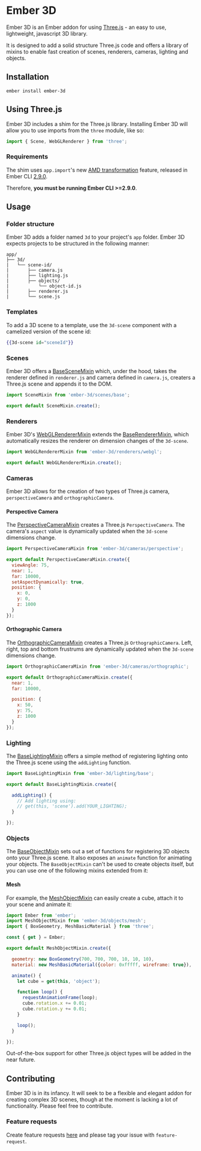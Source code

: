 # Ember 3D

Ember 3D is an Ember addon for using [Three.js](https://github.com/mrdoob/three.js) - an easy to use, lightweight, javascript 3D library.

It is designed to add a solid structure Three.js code and offers a library of mixins to enable fast creation of scenes, renderers, cameras, lighting and objects.

## Installation

`ember install ember-3d`

## Using Three.js

Ember 3D includes a shim for the Three.js library. Installing Ember 3D will allow you to use imports from the `three` module, like so:

```javascript
import { Scene, WebGLRenderer } from 'three';
```

### Requirements

The shim uses `app.import`'s new [AMD transformation](https://github.com/ember-cli/ember-cli/pull/5976) feature, released in Ember CLI [2.9.0](https://github.com/ember-cli/ember-cli/blob/master/CHANGELOG.md#290).

Therefore, **you must be running Ember CLI >=2.9.0**.


## Usage

### Folder structure

Ember 3D adds a folder named `3d` to your project's `app` folder. Ember 3D expects projects to be structured in the following manner:

```
app/
├── 3d/
|   └── scene-id/
|       ├── camera.js
|       ├── lighting.js
|       ├── objects/
|           └── object-id.js
|       ├── renderer.js
|       └── scene.js
```

### Templates

To add a 3D scene to a template, use the `3d-scene` component with a camelized version of the scene id:

```handlebars
{{3d-scene id="sceneId"}}
```

### Scenes

Ember 3D offers a [BaseSceneMixin](https://github.com/willviles/ember-3d/blob/master/addon/scenes/base.js) which, under the hood, takes the renderer defined in `renderer.js` and camera defined in `camera.js`, creaters a Three.js scene and appends it to the DOM.

```javascript
import SceneMixin from 'ember-3d/scenes/base';

export default SceneMixin.create();
```

### Renderers

Ember 3D's [WebGLRendererMixin](https://github.com/willviles/ember-3d/blob/master/addon/renderers/webgl.js) extends the [BaseRendererMixin](https://github.com/willviles/ember-3d/blob/master/addon/renderers/base.js), which automatically resizes the renderer on dimension changes of the `3d-scene`.

```javascript
import WebGLRendererMixin from 'ember-3d/renderers/webgl';

export default WebGLRendererMixin.create();
```

### Cameras

Ember 3D allows for the creation of two types of Three.js camera, `perspectiveCamera` and `orthographicCamera`.

#### Perspective Camera

The [PerspectiveCameraMixin](https://github.com/willviles/ember-3d/blob/master/addon/cameras/perspective.js) creates a Three.js `PerspectiveCamera`. The camera's `aspect` value is dynamically updated when the `3d-scene` dimensions change.

```javascript
import PerspectiveCameraMixin from 'ember-3d/cameras/perspective';

export default PerspectiveCameraMixin.create({
  viewAngle: 75,
  near: 1,
  far: 10000,
  setAspectDynamically: true,
  position: {
    x: 0,
    y: 0,
    z: 1000
  }
});
```

#### Orthographic Camera

The [OrthographicCameraMixin](https://github.com/willviles/ember-3d/blob/master/addon/cameras/orthographic.js) creates a Three.js `OrthographicCamera`. Left, right, top and bottom frustrums are dynamically updated when the `3d-scene` dimensions change.

```javascript
import OrthographicCameraMixin from 'ember-3d/cameras/orthographic';

export default OrthographicCameraMixin.create({
  near: 1,
  far: 10000,

  position: {
    x: 50,
    y: 75,
    z: 1000
  }
});
```

### Lighting

The [BaseLightingMixin](https://github.com/willviles/ember-3d/blob/master/addon/lighting/base.js) offers a simple method of registering lighting onto the Three.js scene using the `addLighting` function.

```javascript
import BaseLightingMixin from 'ember-3d/lighting/base';

export default BaseLightingMixin.create({

  addLighting() {
    // Add lighting using:
    // get(this, 'scene').add(YOUR_LIGHTING);
  }

});
```

### Objects

The [BaseObjectMixin](https://github.com/willviles/ember-3d/blob/master/addon/objects/base.js) sets out a set of functions for registering 3D objects onto your Three.js scene. It also exposes an `animate` function for animating your objects. The `BaseObjectMixin` can't be used to create objects itself, but you can use one of the following mixins extended from it:

#### Mesh

For example, the [MeshObjectMixin](https://github.com/willviles/ember-3d/blob/master/addon/objects/mesh.js) can easily create a cube, attach it to your scene and animate it:

```javascript
import Ember from 'ember';
import MeshObjectMixin from 'ember-3d/objects/mesh';
import { BoxGeometry, MeshBasicMaterial } from 'three';

const { get } = Ember;

export default MeshObjectMixin.create({

  geometry: new BoxGeometry(700, 700, 700, 10, 10, 10),
  material: new MeshBasicMaterial({color: 0xfffff, wireframe: true}),

  animate() {
    let cube = get(this, 'object');

    function loop() {
      requestAnimationFrame(loop);
      cube.rotation.x += 0.01;
      cube.rotation.y += 0.01;
    }

    loop();
  }

});
```

Out-of-the-box support for other Three.js object types will be added in the near future.

## Contributing

Ember 3D is in its infancy. It will seek to be a flexible and elegant addon for creating complex 3D scenes, though at the moment is lacking a lot of functionality. Please feel free to contribute.

### Feature requests

Create feature requests [here](https://github.com/willviles/ember-3d/issues/new) and please tag your issue with `feature-request`.


<!-- ## Installation

* `git clone <repository-url>` this repository
* `cd ember-3d`
* `npm install`
* `bower install`

## Running

* `ember serve`
* Visit your app at [http://localhost:4200](http://localhost:4200).

## Running Tests

* `npm test` (Runs `ember try:each` to test your addon against multiple Ember versions)
* `ember test`
* `ember test --server`

## Building

* `ember build`

For more information on using ember-cli, visit [https://ember-cli.com/](https://ember-cli.com/). -->
